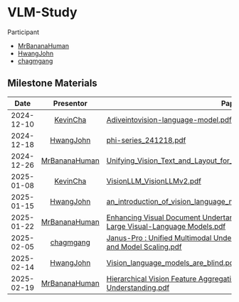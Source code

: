 
# VLM-Study

Participant
* [MrBananaHuman](https://github.com/MrBananaHuman)
* [HwangJohn](https://github.com/HwangJohn)
* [chagmgang](https://github.com/chagmgang)

## Milestone Materials

|   Date  |       Presentor       |                                                                                                              Paper                                                                                                       |
|:-------:|:--------------------:|------------------------------------------------------------------------------------------------------------------------------------------------------------------------------------------------------------------|
| 2024-12-10 |     [KevinCha](https://github.com/chagmgang)     |  [Adiveintovision-language-model.pdf](/material/Adiveintovision-language-model.pdf) |
| 2024-12-18 |     [HwangJohn](https://github.com/HwangJohn)     |  [phi-series_241218.pdf](/material/TalkFile_phi-series_241218.pdf) |
| 2024-12-26 |     [MrBananaHuman](https://github.com/MrBananaHuman)     |  [Unifying_Vision_Text_and_Layout_for_Universal_Document_Processing.pdf](/material/Unifying_Vision,_Text,_and_Layout_for_Universal_Document_Processing.pdf) |
| 2025-01-08 |     [KevinCha](https://github.com/chagmgang)     |  [VisionLLM_VisionLLMv2.pdf](/material/VisionLLM_VisionLLMv2.pdf) |
| 2025-01-15 |     [HwangJohn](https://github.com/HwangJohn)     |  [an_introduction_of_vision_language_model.pdf](/material/an_introduction_of_vision_language_model.pdf) |
| 2025-01-22 |     [MrBananaHuman](https://github.com/MrBananaHuman)     |  [Enhancing Visual Document Undertanding with Contrastive Learning in Large Visual-Language Models.pdf](/material/doco.pdf) |
| 2025-02-05 |     [chagmgang](https://github.com/chagmgang)     |  [Janus-Pro : Unified Multimodal Understanding and Generation with Data and Model Scaling.pdf](/material/janus-pro.pdf) |
| 2025-02-14 |     [HwangJohn](https://github.com/HwangJohn)     |  [Vision_language_models_are_blind.pdf](/material/Vision_language_models_are_blind.pdf) |
| 2025-02-19 |     [MrBananaHuman](https://github.com/MrBananaHuman)     |  [Hierarchical Vision Feature Aggregation for OCR-Free Document Understanding.pdf](/material/vlm.pdf) |
